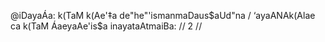 @iDayaÁa: k(TaM k(Ae'‡a de"he"'ismanmaDaus$aUd"na /
‘ayaANAk(Alae ca k(TaM ÁaeyaAe'is$a inayataAtmaiBa: // 2 //